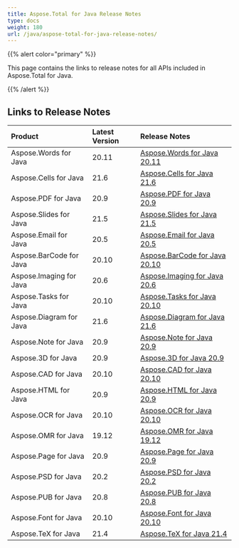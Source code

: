 ```yaml
---
title: Aspose.Total for Java Release Notes
type: docs
weight: 180
url: /java/aspose-total-for-java-release-notes/
---
```


{{% alert color="primary" %}}

This page contains the links to release notes for all APIs included in Aspose.Total for Java.

{{% /alert %}}

## **Links to Release Notes**

|**Product**|**Latest Version**|**Release Notes**|
| :- | :- | :- |
|Aspose.Words for Java|20.11|[Aspose.Words for Java 20.11](/words/java/aspose-words-for-java-20-11-release-notes)|
|Aspose.Cells for Java|21.6|[Aspose.Cells for Java 21.6](/cells/java/aspose-cells-for-java-21-6-release-notes)|
|Aspose.PDF for Java|20.9|[Aspose.PDF for Java 20.9](/pdf/java/aspose-pdf-for-java-20-9-release-notes)|
|Aspose.Slides for Java|21.5|[Aspose.Slides for Java 21.5](/slides/java/aspose-slides-for-java-21-5-release-notes)|
|Aspose.Email for Java|20.5|[Aspose.Email for Java 20.5](/email/java/aspose-email-for-java-20-5-release-notes)|
|Aspose.BarCode for Java|20.10|[Aspose.BarCode for Java 20.10](/barcode/java/aspose-barcode-for-java-20-10-release-notes)|
|Aspose.Imaging for Java|20.6|[Aspose.Imaging for Java 20.6](/imaging/java/aspose-imaging-for-java-20-6-release-notes)|
|Aspose.Tasks for Java|20.10|[Aspose.Tasks for Java 20.10](/tasks/java/aspose-tasks-for-java-20-10-release-notes)|
|Aspose.Diagram for Java|21.6|[Aspose.Diagram for Java 21.6](/diagram/java/aspose-diagram-for-java-21-6-release-notes)|
|Aspose.Note for Java|20.9|[Aspose.Note for Java 20.9](/note/java/aspose-note-for-java-20-9-release-notes/)|
|Aspose.3D for Java|20.9|[Aspose.3D for Java 20.9](/3d/java/aspose-3d-for-java-20-9-release-notes)|
|Aspose.CAD for Java|20.10|[Aspose.CAD for Java 20.10](/cad/java/aspose-cad-for-java-20-10-release-notes/)|
|Aspose.HTML for Java|20.9|[Aspose.HTML for Java 20.9](/html/java/aspose-html-for-java-20-9-release-notes)|
|Aspose.OCR for Java|20.10|[Aspose.OCR for Java 20.10](/ocr/java/aspose-ocr-for-java-20-10-release-notes/)|
|Aspose.OMR for Java|19.12|[Aspose.OMR for Java 19.12](/omr/java/aspose-omr-for-java-19-12-release-notes/)|
|Aspose.Page for Java|20.9|[Aspose.Page for Java 20.9](/page/java/aspose-page-for-java-20-9-release-notes)|
|Aspose.PSD for Java|20.2|[Aspose.PSD for Java 20.2](/psd/java/aspose-psd-for-java-20-2-release-notes)|
|Aspose.PUB for Java|20.8|[Aspose.PUB for Java 20.8](/pub/java/aspose-pub-for-java-20-8-release-notes)|
|Aspose.Font for Java|20.10|[Aspose.Font for Java 20.10](/font/java/aspose-font-for-java-20-10-release-notes)|
|Aspose.TeX for Java|21.4|[Aspose.TeX for Java 21.4](/tex/java/aspose-tex-for-java-21-4-release-notes/)|
